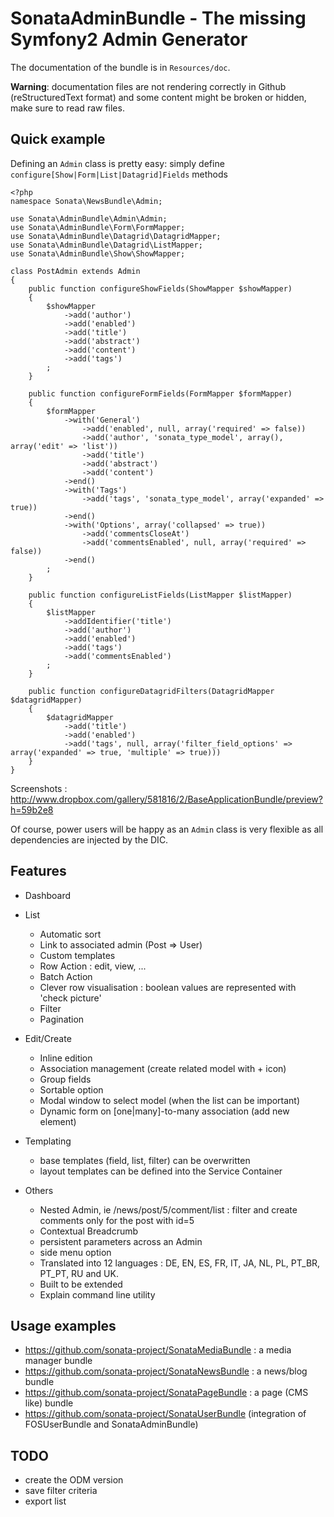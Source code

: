 SonataAdminBundle - The missing Symfony2 Admin Generator
========================================================

The documentation of the bundle is in ``Resources/doc``.

**Warning**: documentation files are not rendering correctly in Github (reStructuredText format)
and some content might be broken or hidden, make sure to read raw files.

Quick example
-------------

Defining an ``Admin`` class is pretty easy: simply define ``configure[Show|Form|List|Datagrid]Fields`` methods

    <?php
    namespace Sonata\NewsBundle\Admin;

    use Sonata\AdminBundle\Admin\Admin;
    use Sonata\AdminBundle\Form\FormMapper;
    use Sonata\AdminBundle\Datagrid\DatagridMapper;
    use Sonata\AdminBundle\Datagrid\ListMapper;
    use Sonata\AdminBundle\Show\ShowMapper;

    class PostAdmin extends Admin
    {
        public function configureShowFields(ShowMapper $showMapper)
        {
            $showMapper
                ->add('author')
                ->add('enabled')
                ->add('title')
                ->add('abstract')
                ->add('content')
                ->add('tags')
            ;
        }

        public function configureFormFields(FormMapper $formMapper)
        {
            $formMapper
                ->with('General')
                    ->add('enabled', null, array('required' => false))
                    ->add('author', 'sonata_type_model', array(), array('edit' => 'list'))
                    ->add('title')
                    ->add('abstract')
                    ->add('content')
                ->end()
                ->with('Tags')
                    ->add('tags', 'sonata_type_model', array('expanded' => true))
                ->end()
                ->with('Options', array('collapsed' => true))
                    ->add('commentsCloseAt')
                    ->add('commentsEnabled', null, array('required' => false))
                ->end()
            ;
        }

        public function configureListFields(ListMapper $listMapper)
        {
            $listMapper
                ->addIdentifier('title')
                ->add('author')
                ->add('enabled')
                ->add('tags')
                ->add('commentsEnabled')
            ;
        }

        public function configureDatagridFilters(DatagridMapper $datagridMapper)
        {
            $datagridMapper
                ->add('title')
                ->add('enabled')
                ->add('tags', null, array('filter_field_options' => array('expanded' => true, 'multiple' => true)))
        }
    }

Screenshots : http://www.dropbox.com/gallery/581816/2/BaseApplicationBundle/preview?h=59b2e8

Of course, power users will be happy as an ``Admin`` class is very flexible as all dependencies are
injected by the DIC.

Features
--------

  - Dashboard

  - List

    - Automatic sort
    - Link to associated admin (Post => User)
    - Custom templates
    - Row Action : edit, view, ...
    - Batch Action
    - Clever row visualisation : boolean values are represented with 'check picture'
    - Filter
    - Pagination

  - Edit/Create

    - Inline edition
    - Association management (create related model with + icon)
    - Group fields
    - Sortable option
    - Modal window to select model (when the list can be important)
    - Dynamic form on [one|many]-to-many association (add new element)

  - Templating

    - base templates (field, list, filter) can be overwritten
    - layout templates can be defined into the Service Container

  - Others

    - Nested Admin, ie /news/post/5/comment/list : filter and create comments only for the post with id=5
    - Contextual Breadcrumb
    - persistent parameters across an Admin
    - side menu option
    - Translated into 12 languages : DE, EN, ES, FR, IT, JA, NL, PL, PT_BR, PT_PT, RU and UK.
    - Built to be extended
    - Explain command line utility


Usage examples
--------------

 - https://github.com/sonata-project/SonataMediaBundle : a media manager bundle
 - https://github.com/sonata-project/SonataNewsBundle : a news/blog bundle
 - https://github.com/sonata-project/SonataPageBundle : a page (CMS like) bundle
 - https://github.com/sonata-project/SonataUserBundle (integration of FOSUserBundle and SonataAdminBundle)

TODO
----

  - create the ODM version
  - save filter criteria
  - export list
